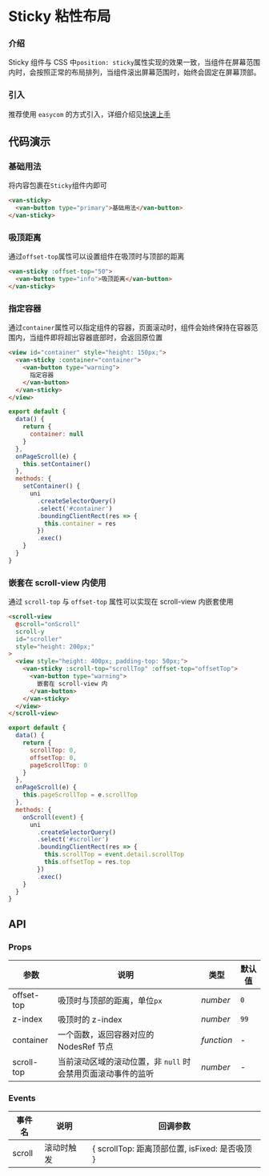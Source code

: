 # Sticky 粘性布局

### 介绍

Sticky 组件与 CSS 中`position: sticky`属性实现的效果一致，当组件在屏幕范围内时，会按照正常的布局排列，当组件滚出屏幕范围时，始终会固定在屏幕顶部。

### 引入

推荐使用 `easycom` 的方式引入，详细介绍见[快速上手](#/quickstart#easycom-mo-shi-tui-jian)

## 代码演示

### 基础用法

将内容包裹在`Sticky`组件内即可

```html
<van-sticky>
  <van-button type="primary">基础用法</van-button>
</van-sticky>
```

### 吸顶距离

通过`offset-top`属性可以设置组件在吸顶时与顶部的距离

```html
<van-sticky :offset-top="50">
  <van-button type="info">吸顶距离</van-button>
</van-sticky>
```

### 指定容器

通过`container`属性可以指定组件的容器，页面滚动时，组件会始终保持在容器范围内，当组件即将超出容器底部时，会返回原位置

```html
<view id="container" style="height: 150px;">
  <van-sticky :container="container">
    <van-button type="warning">
      指定容器
    </van-button>
  </van-sticky>
</view>
```

```js
export default {
  data() {
    return {
      container: null
    }
  },
  onPageScroll(e) {
    this.setContainer()
  },
  methods: {
    setContainer() {
      uni
        .createSelectorQuery()
        .select('#container')
        .boundingClientRect(res => {
          this.container = res
        })
        .exec()
    }
  }
}
```

### 嵌套在 scroll-view 内使用

通过 `scroll-top` 与 `offset-top` 属性可以实现在 scroll-view 内嵌套使用

```html
<scroll-view
  @scroll="onScroll"
  scroll-y
  id="scroller"
  style="height: 200px;"
>
  <view style="height: 400px; padding-top: 50px;">
    <van-sticky :scroll-top="scrollTop" :offset-top="offsetTop">
      <van-button type="warning">
        嵌套在 scroll-view 内
      </van-button>
    </van-sticky>
  </view>
</scroll-view>
```

```js
export default {
  data() {
    return {
      scrollTop: 0,
      offsetTop: 0,
      pageScrollTop: 0
    }
  },
  onPageScroll(e) {
    this.pageScrollTop = e.scrollTop
  },
  methods: {
    onScroll(event) {
      uni
        .createSelectorQuery()
        .select('#scroller')
        .boundingClientRect(res => {
          this.scrollTop = event.detail.scrollTop
          this.offsetTop = res.top
        })
        .exec()
    }
  }
}
```

## API

### Props

| 参数 | 说明 | 类型 | 默认值 |
| --- | --- | --- | --- |
| offset-top | 吸顶时与顶部的距离，单位`px` | _number_ | `0` |
| z-index | 吸顶时的 z-index | _number_ | `99` |
| container | 一个函数，返回容器对应的 NodesRef 节点 | _function_ | - |
| scroll-top | 当前滚动区域的滚动位置，非 `null` 时会禁用页面滚动事件的监听 | _number_ | - |

### Events

| 事件名 | 说明       | 回调参数                                       |
| ------ | ---------- | ---------------------------------------------- |
| scroll | 滚动时触发 | { scrollTop: 距离顶部位置, isFixed: 是否吸顶 } |
